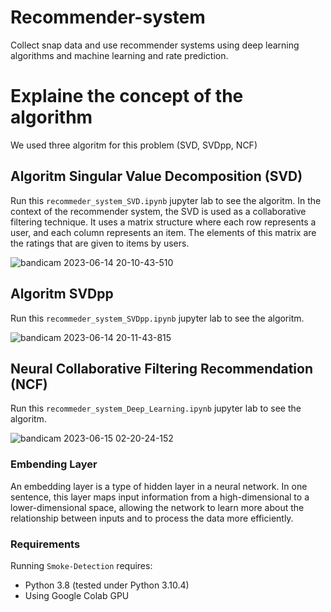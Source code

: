 # Recommender-system
Collect snap data and use recommender systems using deep learning algorithms and machine learning and rate prediction.

# Explaine the concept of the algorithm
We used three algoritm for this problem (SVD, SVDpp, NCF)

## Algoritm Singular Value Decomposition (SVD)

Run this `recommeder_system_SVD.ipynb` jupyter lab to see the algoritm.
In the context of the recommender system, the SVD is used as a collaborative filtering technique. It uses a matrix structure where each row represents a user, and each column represents an item. The elements of this matrix are the ratings that are given to items by users.

![bandicam 2023-06-14 20-10-43-510](https://github.com/AmirRezaFarokhy/Recommender-system/assets/113052872/d258f614-915e-471f-a248-4f5d5482901d)

## Algoritm SVDpp

Run this `recommeder_system_SVDpp.ipynb` jupyter lab to see the algoritm.

![bandicam 2023-06-14 20-11-43-815](https://github.com/AmirRezaFarokhy/Recommender-system/assets/113052872/044a219c-800d-4016-9bfb-1e0af581fd35)


## Neural Collaborative Filtering Recommendation (NCF)

Run this `recommeder_system_Deep_Learning.ipynb` jupyter lab to see the algoritm.

![bandicam 2023-06-15 02-20-24-152](https://github.com/AmirRezaFarokhy/Recommender-system/assets/113052872/04042da0-8eff-4799-aa6a-905fc4b33263)


### Embending Layer
An embedding layer is a type of hidden layer in a neural network. In one sentence, this layer maps input information from a high-dimensional to a lower-dimensional space, allowing the network to learn more about the relationship between inputs and to process the data more efficiently.


### Requirements
Running `Smoke-Detection` requires:
* Python 3.8 (tested under Python 3.10.4)
* Using Google Colab GPU



